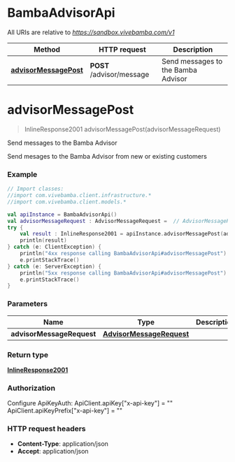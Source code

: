 # BambaAdvisorApi

All URIs are relative to *https://sandbox.vivebamba.com/v1*

Method | HTTP request | Description
------------- | ------------- | -------------
[**advisorMessagePost**](BambaAdvisorApi.md#advisorMessagePost) | **POST** /advisor/message | Send messages to the Bamba Advisor


<a name="advisorMessagePost"></a>
# **advisorMessagePost**
> InlineResponse2001 advisorMessagePost(advisorMessageRequest)

Send messages to the Bamba Advisor

Send mesages to the Bamba Advisor from new or existing customers

### Example
```kotlin
// Import classes:
//import com.vivebamba.client.infrastructure.*
//import com.vivebamba.client.models.*

val apiInstance = BambaAdvisorApi()
val advisorMessageRequest : AdvisorMessageRequest =  // AdvisorMessageRequest | 
try {
    val result : InlineResponse2001 = apiInstance.advisorMessagePost(advisorMessageRequest)
    println(result)
} catch (e: ClientException) {
    println("4xx response calling BambaAdvisorApi#advisorMessagePost")
    e.printStackTrace()
} catch (e: ServerException) {
    println("5xx response calling BambaAdvisorApi#advisorMessagePost")
    e.printStackTrace()
}
```

### Parameters

Name | Type | Description  | Notes
------------- | ------------- | ------------- | -------------
 **advisorMessageRequest** | [**AdvisorMessageRequest**](AdvisorMessageRequest.md)|  | [optional]

### Return type

[**InlineResponse2001**](InlineResponse2001.md)

### Authorization


Configure ApiKeyAuth:
    ApiClient.apiKey["x-api-key"] = ""
    ApiClient.apiKeyPrefix["x-api-key"] = ""

### HTTP request headers

 - **Content-Type**: application/json
 - **Accept**: application/json

